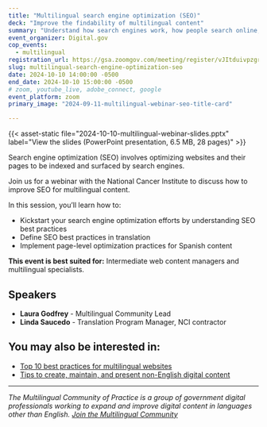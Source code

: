 ```yaml
---
title: "Multilingual search engine optimization (SEO)"
deck: "Improve the findability of multilingual content"
summary: "Understand how search engines work, how people search online, and who is your audience — while recognizing language and cultural differences."
event_organizer: Digital.gov
cop_events:
  - multilingual
registration_url: https://gsa.zoomgov.com/meeting/register/vJItduivpzgrHkrXVyxLGsQH_vE3xukqNG4#/registration
slug: multilingual-search-engine-optimization-seo
date: 2024-10-10 14:00:00 -0500
end_date: 2024-10-10 15:00:00 -0500
# zoom, youtube_live, adobe_connect, google
event_platform: zoom
primary_image: "2024-09-11-multilingual-webinar-seo-title-card"

---
```

{{< asset-static file="2024-10-10-multilingual-webinar-slides.pptx" label="View the slides (PowerPoint presentation, 6.5 MB, 28 pages)" >}}

Search engine optimization (SEO) involves optimizing websites and their pages to be indexed and surfaced by search engines. 

Join us for a webinar with the National Cancer Institute to discuss how to improve SEO for multilingual content. 

In this session, you’ll learn how to:

* Kickstart your search engine optimization efforts by understanding SEO best practices
* Define SEO best practices in translation
* Implement page-level optimization practices for Spanish content

**This event is best suited for:** Intermediate web content managers and multilingual specialists.

## Speakers

* **Laura Godfrey** - Multilingual Community Lead
* **Linda Saucedo** - Translation Program Manager, NCI contractor

## You may also be interested in:

* [Top 10 best practices for multilingual websites](https://digital.gov/resources/top-10-best-practices-for-multilingual-websites/)
* [Tips to create, maintain, and present non-English digital content](https://digital.gov/2022/05/23/10-tips-to-create-maintain-and-present-non-english-digital-content-a-qa-with-michael-mule/)

---

*The Multilingual Community of Practice is a group of government digital professionals working to expand and improve digital content in languages other than English. [Join the Multilingual Community](https://digital.gov/communities/multilingual/)* 

